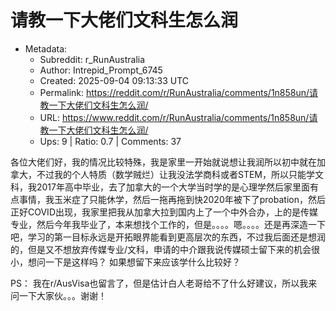 # 请教一下大佬们文科生怎么润

- Metadata:
  - Subreddit: r_RunAustralia
  - Author: Intrepid_Prompt_6745
  - Created: 2025-09-04 09:13:33 UTC
  - Permalink: https://reddit.com/r/RunAustralia/comments/1n858un/请教一下大佬们文科生怎么润/
  - URL: https://www.reddit.com/r/RunAustralia/comments/1n858un/请教一下大佬们文科生怎么润/
  - Ups: 9 | Ratio: 0.7 | Comments: 37


各位大佬们好，我的情况比较特殊，我是家里一开始就说想让我润所以初中就在加拿大，不过我的个人特质（数学贼烂）让我没法学商科或者STEM，所以只能学文科，我2017年高中毕业，去了加拿大的一个大学当时学的是心理学然后家里面有点事情，我玉米症了只能休学，然后一拖再拖到快2020年被下了probation，然后正好COVID出现，我家里把我从加拿大拉到国内上了一个中外合办，上的是传媒专业，然后今年我毕业了，本来想找个工作的，但是。。。。嗯。。。。还是再深造一下吧，学习的第一目标永远是开拓眼界能看到更高层次的东西，不过我后面还是想润的，但是又不想放弃传媒专业/文科，申请的中介跟我说传媒硕士留下来的机会很小，想问一下是这样吗？
如果想留下来应该学什么比较好？

PS：
我在r/AusVisa也留言了，但是估计白人老哥给不了什么好建议，所以我来问一下大家伙。。。谢谢！

